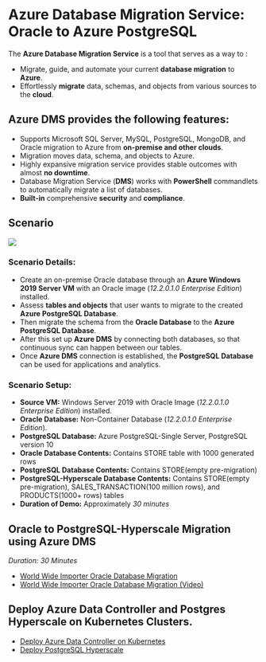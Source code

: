 

# Azure Database Migration Service: Oracle to Azure PostgreSQL

The **Azure Database Migration Service** is a tool that serves as a way to :
* Migrate, guide, and automate your current **database migration** to **Azure**. 
* Effortlessly **migrate** data, schemas, and objects from various sources to the **cloud**.

## Azure DMS provides the following features:
* Supports Microsoft SQL Server, MySQL, PostgreSQL, MongoDB, and Oracle migration to Azure from **on-premise and other clouds**.
* Migration moves data, schema, and objects to Azure.
* Highly expansive migration service provides stable outcomes with almost **no downtime**.
* Database Migration Service (**DMS**) works with **PowerShell** commandlets to automatically migrate a list of databases.
* **Built-in** comprehensive **security** and **compliance**.



## Scenario
<kbd>
  <img src="./Images/15.png">
</kbd></p>



### **Scenario Details:** <br />
* Create an on-premise Oracle database through an **Azure Windows 2019 Server VM** with an Oracle image (*12.2.0.1.0 Enterprise Edition*) installed.
* Assess **tables and objects** that user wants to migrate to the created **Azure PostgreSQL Database**. 
* Then migrate the schema from the **Oracle Database** to the **Azure PostgreSQL Database**.
* After this set up **Azure DMS** by connecting both databases, so that continuous sync can happen between our tables.
* Once **Azure DMS** connection is established, the **PostgreSQL Database** can be used for applications and analytics.


### **Scenario Setup:**

* **Source VM:** Windows Server 2019 with Oracle Image (*12.2.0.1.0 Enterprise Edition*) installed.
* **Oracle Database:** Non-Container Database (*12.2.0.1.0 Enterprise Edition*).
* **PostgreSQL Database:** Azure PostgreSQL-Single Server, PostgreSQL version 10
* **Oracle Database Contents:** Contains STORE table with 1000 generated rows
* **PostgreSQL Database Contents:** Contains STORE(empty pre-migration)
* **PostgreSQL-Hyperscale Database Contents:** Contains STORE(empty pre-migration), SALES_TRANSACTION(100 million rows), and PRODUCTS(1000+ rows) tables
* **Duration of Demo:** Approximately *30 minutes*


## Oracle to PostgreSQL-Hyperscale Migration using Azure DMS
  *Duration: 30 Minutes*
* [World Wide Importer Oracle Database Migration](Tutorials/DMStutorial.md)
* [World Wide Importer Oracle Database Migration (Video)](Videos/azuredmsproject.mp4)

## Deploy Azure Data Controller and Postgres Hyperscale on Kubernetes Clusters.
* [Deploy Azure Data Controller on Kubernetes](Tutorials/azure-arc-postgres-hyperscale/README.md)
* [Deploy PostgreSQL Hyperscale](Tutorials/azure-arc-postgres-hyperscale/docs/003-create-pghsaa-instance.md)

